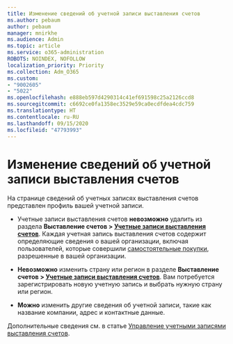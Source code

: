 ```yaml
---
title: Изменение сведений об учетной записи выставления счетов
ms.author: pebaum
author: pebaum
manager: mnirkhe
ms.audience: Admin
ms.topic: article
ms.service: o365-administration
ROBOTS: NOINDEX, NOFOLLOW
localization_priority: Priority
ms.collection: Adm_O365
ms.custom:
- "9002605"
- "5022"
ms.openlocfilehash: e888eb597d4290314c41ef691598c25a2126ccd8
ms.sourcegitcommit: c6692ce0fa1358ec3529e59ca0ecdfdea4cdc759
ms.translationtype: HT
ms.contentlocale: ru-RU
ms.lasthandoff: 09/15/2020
ms.locfileid: "47793993"
---
```

# <a name="change-billing-account-information"></a>Изменение сведений об учетной записи выставления счетов

На странице сведений об учетных записях выставления счетов представлен профиль вашей учетной записи.

- Учетные записи выставления счетов **невозможно** удалить из раздела **Выставление счетов > [Учетные записи выставления счетов](https://go.microsoft.com/fwlink/p/?linkid=2084771)**. Каждая учетная запись выставления счетов содержит определяющие сведения о вашей организации, включая пользователей, которые совершили [самостоятельные покупки](https://docs.microsoft.com/microsoft-365/commerce/subscriptions/manage-self-service-purchases-admins), разрешенные в вашей организации. 

- **Невозможно** изменить страну или регион в разделе **Выставление счетов > [Учетные записи выставления счетов](https://go.microsoft.com/fwlink/p/?linkid=2084771)**. Вам потребуется зарегистрировать новую учетную запись и выбрать нужную страну или регион. 

- **Можно** изменить другие сведения об учетной записи, такие как название компании, адрес и контактные данные. 

Дополнительные сведения см. в статье [Управление учетными записями выставления счетов](https://docs.microsoft.com/microsoft-365/commerce/manage-billing-accounts). 
